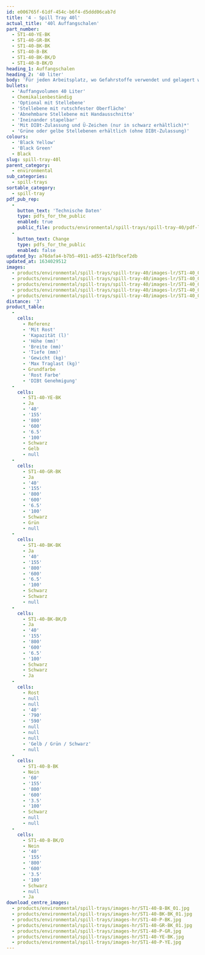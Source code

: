 ```yaml
---
id: e006765f-61df-454c-b6f4-d5ddd06cab7d
title: '4 - Spill Tray 40l'
actual_title: '40l Auffangschalen'
part_number:
  - ST1-40-YE-BK
  - ST1-40-GR-BK
  - ST1-40-BK-BK
  - ST1-40-B-BK
  - ST1-40-BK-BK/D
  - ST1-40-B-BK/D
heading_1: Auffangschalen
heading_2: '40 liter'
body: 'Für jeden Arbeitsplatz, wo Gefahrstoffe verwendet und gelagert werden müssen.'
bullets:
  - 'Auffangvolumen 40 Liter'
  - Chemikalienbeständig
  - 'Optional mit Stellebene'
  - 'Stellebene mit rutschfester Oberfläche'
  - 'Abnehmbare Stellebene mit Handausschnitte'
  - 'Ineinander stapelbar'
  - 'Mit DIBt-Zulassung und Ü-Zeichen (nur in schwarz erhältlich)*'
  - 'Grüne oder gelbe Stellebenen erhältlich (ohne DIBt-Zulassung)'
colours:
  - 'Black Yellow'
  - 'Black Green'
  - Black
slug: spill-tray-40l
parent_category:
  - environmental
sub_categories:
  - spill-trays
sortable_category:
  - spill-tray
pdf_pub_rep:
  -
    button_text: 'Technische Daten'
    type: pdfs_for_the_public
    enabled: true
    public_file: products/environmental/spill-trays/spill-tray-40/pdf-lr/EV-Spill-Tray-(40L)-TD_DE.pdf
  -
    button_text: Change
    type: pdfs_for_the_public
    enabled: false
updated_by: a76dafa4-b7b5-4911-ad55-421bfbcef2db
updated_at: 1634029512
images:
  - products/environmental/spill-trays/spill-tray-40/images-lr/ST1-40_01.jpg
  - products/environmental/spill-trays/spill-tray-40/images-lr/ST1-40_03.jpg
  - products/environmental/spill-trays/spill-tray-40/images-lr/ST1-40_04.jpg
  - products/environmental/spill-trays/spill-tray-40/images-lr/ST1-40_02.jpg
  - products/environmental/spill-trays/spill-tray-40/images-lr/ST1-40_05.jpg
distance: '3'
product_table:
  -
    cells:
      - Referenz
      - 'Mit Rost'
      - 'Kapazität (l)'
      - 'Höhe (mm)'
      - 'Breite (mm)'
      - 'Tiefe (mm)'
      - 'Gewicht (kg)'
      - 'Max Traglast (kg)'
      - Grundfarbe
      - 'Rost Farbe'
      - 'DIBt Genehmigung'
  -
    cells:
      - ST1-40-YE-BK
      - Ja
      - '40'
      - '155'
      - '800'
      - '600'
      - '6.5'
      - '100'
      - Schwarz
      - Gelb
      - null
  -
    cells:
      - ST1-40-GR-BK
      - Ja
      - '40'
      - '155'
      - '800'
      - '600'
      - '6.5'
      - '100'
      - Schwarz
      - Grün
      - null
  -
    cells:
      - ST1-40-BK-BK
      - Ja
      - '40'
      - '155'
      - '800'
      - '600'
      - '6.5'
      - '100'
      - Schwarz
      - Schwarz
      - null
  -
    cells:
      - ST1-40-BK-BK/D
      - Ja
      - '40'
      - '155'
      - '800'
      - '600'
      - '6.5'
      - '100'
      - Schwarz
      - Schwarz
      - Ja
  -
    cells:
      - Rost
      - null
      - null
      - '40'
      - '790'
      - '590'
      - null
      - null
      - null
      - 'Gelb / Grün / Schwarz'
      - null
  -
    cells:
      - ST1-40-B-BK
      - Nein
      - '60'
      - '155'
      - '800'
      - '600'
      - '3.5'
      - '100'
      - Schwarz
      - null
      - null
  -
    cells:
      - ST1-40-B-BK/D
      - Nein
      - '40'
      - '155'
      - '800'
      - '600'
      - '3.5'
      - '100'
      - Schwarz
      - null
      - Ja
download_centre_images:
  - products/environmental/spill-trays/images-hr/ST1-40-B-BK_01.jpg
  - products/environmental/spill-trays/images-hr/ST1-40-BK-BK_01.jpg
  - products/environmental/spill-trays/images-hr/ST1-40-P-BK.jpg
  - products/environmental/spill-trays/images-hr/ST1-40-GR-BK_01.jpg
  - products/environmental/spill-trays/images-hr/ST1-40-P-GR.jpg
  - products/environmental/spill-trays/images-hr/ST1-40-YE-BK.jpg
  - products/environmental/spill-trays/images-hr/ST1-40-P-YE.jpg
---
```


